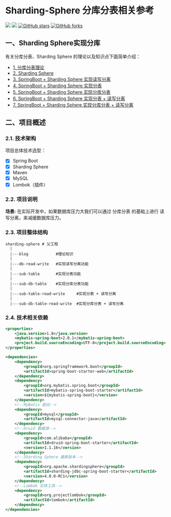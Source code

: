 # Sharding-Sphere 分库分表相关参考
[![](https://img.shields.io/badge/Author-Killah-orange.svg)](https://github.com/killahs)
[![](https://img.shields.io/badge/version-1.0.0-brightgreen.svg)](https://github.com/killahs/killah-plus-full/tree/main/wechat-pay)
[![GitHub stars](https://img.shields.io/github/stars/Killahs/killah-plus-full.svg?style=social&label=Stars)](https://github.com/killahs/killah-plus-full)
[![GitHub forks](https://img.shields.io/github/forks/Killahs/killah-plus-full.svg?style=social&label=Fork)](https://github.com/killahs/killah-plus-full)

## 一、Sharding Sphere实现分库
有关分库分表、Sharding Sphere 的理论以及知识点下面简单介绍：
- [1. 分库分表理论](https://github.com/killahs/killah-plus-full/blob/main/sharding-sphere/blog/README-01.md)
- [2. Sharding Sphere](https://github.com/killahs/killah-plus-full/blob/main/sharding-sphere/blog/README-02.md)
- [3. SpringBoot + Sharding Sphere 实现读写分离](https://github.com/killahs/killah-plus-full/tree/main/sharding-sphere/db-read-write)
- [4. SpringBoot + Sharding Sphere 实现分表](https://github.com/killahs/killah-plus-full/tree/main/sharding-sphere/sub-table)
- [5. SpringBoot + Sharding Sphere 实现分库分表](https://github.com/killahs/killah-plus-full/tree/main/sharding-sphere/sub-db-table)
- [6. SpringBoot + Sharding Sphere 实现分表 + 读写分离](https://github.com/killahs/killah-plus-full/tree/main/sharding-sphere/sub-table-read-write)
- [7. SpringBoot + Sharding Sphere 实现分库分表 + 读写分离](https://github.com/killahs/killah-plus-full/tree/main/sharding-sphere/sub-db-table-read-write)

## 二、项目概述
### 2.1. 技术架构
项目总体技术选型：
- [x] Spring Boot
- [x] Sharding Sphere
- [x] Maven
- [x] MySQL
- [x] Lombok（插件）

### 2.2. 项目说明

**场景:** 在实际开发中，如果数据库压力大我们可以通过 分库分表 的基础上进行 读写分离，来减缓数据库压力。

### 2.3. 项目整体结构
```
sharding-sphere # 父工程
  | 
  |---blog            #理论知识
  | 
  |---db-read-write   #实现读写分离功能
  | 
  |---sub-table       #实现分表功能
  | 
  |---sub-db-table    #实现分库分表功能                         
  | 
  |---sub-table-read-write     #实现分表 + 读写分离                                        
  | 
  |---sub-db-table-read-write  #实现分库分表 + 读写分离 
```

### 2.4. 技术相关依赖
```xml
<properties>
    <java.version>1.8</java.version>
    <mybatis-spring-boot>2.0.1</mybatis-spring-boot>
    <project.build.sourceEncoding>UTF-8</project.build.sourceEncoding>
</properties>

<dependencies>
    <dependency>
        <groupId>org.springframework.boot</groupId>
        <artifactId>spring-boot-starter-web</artifactId>
    </dependency>
    <dependency>
        <groupId>org.mybatis.spring.boot</groupId>
        <artifactId>mybatis-spring-boot-starter</artifactId>
        <version>${mybatis-spring-boot}</version>
    </dependency>
    <!--MyBatis 驱动-->
    <dependency>
        <groupId>mysql</groupId>
        <artifactId>mysql-connector-java</artifactId>
    </dependency>
    <!--Druid 数据源-->
    <dependency>
        <groupId>com.alibaba</groupId>
        <artifactId>druid-spring-boot-starter</artifactId>
        <version>1.1.16</version>
    </dependency>
    <!--Sharding Sphere 最新版本-->
    <dependency>
        <groupId>org.apache.shardingsphere</groupId>
        <artifactId>sharding-jdbc-spring-boot-starter</artifactId>
        <version>4.0.0-RC1</version>
    </dependency>
    <!--Lombok 实体工具-->
    <dependency>
        <groupId>org.projectlombok</groupId>
        <artifactId>lombok</artifactId>
    </dependency>
</dependencies>
```

